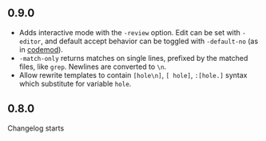 ## 0.9.0

- Adds interactive mode with the `-review` option. Edit can be set with `-editor`, and default accept behavior can be toggled with `-default-no` (as in [codemod](https://github.com/facebook/codemod)).
- `-match-only` returns matches on single lines, prefixed by the matched files, like `grep`. Newlines are converted to `\n`.
- Allow rewrite templates to contain `[hole\n]`, `[ hole]`, `:[hole.]` syntax which substitute for variable `hole`.

## 0.8.0

Changelog starts
